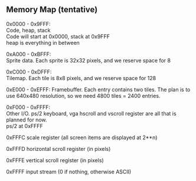 ## Memory Map (tentative)

0x0000 - 0x9FFF:  
Code, heap, stack  
Code will start at 0x0000, stack at 0x9FFF  
heap is everything in between

0xA000 - 0xBFFF:  
Sprite data. Each sprite is 32x32 pixels, and we reserve space for 8

0xC000 - 0xDFFF:  
Tilemap. Each tile is 8x8 pixels, and we reserve space for 128

0xE000 - 0xEFFF:
Framebuffer. Each entry contains two tiles. The plan is to use 640x480 resolution, so we need 4800 tiles = 2400 entries.

0xF000 - 0xFFFF:  
Other I/O. ps/2 keyboard, vga hscroll and vscroll register are all that is planned for now.  
ps/2 at 0xFFFF

0xFFFC
scale register (all screen items are displayed at 2\*\*n)

0xFFFD
horizontal scroll register (in pixels)

0xFFFE
vertical scroll register (in pixels)

0xFFFF
input stream (0 if nothing, otherwise ASCII)
